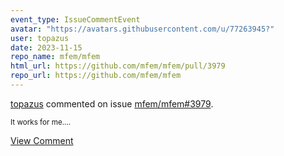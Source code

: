 ```yaml
---
event_type: IssueCommentEvent
avatar: "https://avatars.githubusercontent.com/u/77263945?"
user: topazus
date: 2023-11-15
repo_name: mfem/mfem
html_url: https://github.com/mfem/mfem/pull/3979
repo_url: https://github.com/mfem/mfem
---
```


<a href='https://github.com/topazus' target='_blank'>topazus</a> commented on issue <a href='https://github.com/mfem/mfem/pull/3979' target='_blank'>mfem/mfem#3979</a>.

<small>It works for me....</small>

<a href='https://github.com/mfem/mfem/pull/3979' target='_blank'>View Comment</a>